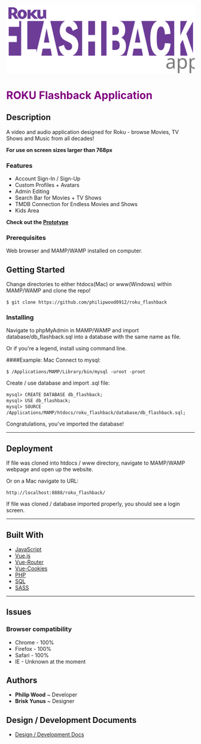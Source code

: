![logo](images/roku_logo.svg)

# <span style="color:purple;">ROKU Flashback Application</span>

## Description

A video and audio application designed for Roku - browse Movies, TV Shows and Music from all decades!  

**For use on screen sizes larger than 768px**

### Features
* Account Sign-In / Sign-Up
* Custom Profiles + Avatars
* Admin Editing
* Search Bar for Movies + TV Shows
* TMDB Connection for Endless Movies and Shows
* Kids Area

**Check out the <a href="https://invis.io/RQWCOICTE73" target="_blank">Prototype</a>**

### Prerequisites

Web browser and MAMP/WAMP installed on computer.

## Getting Started

Change directories to either htdocs(Mac) or www(Windows) within MAMP/WAMP and clone the repo!
```
$ git clone https://github.com/philipwood0912/roku_flashback
```
### Installing

Navigate to phpMyAdmin in MAMP/WAMP and import database/db_flashback.sql into a database with the same name as file.

Or if you're a legend, install using command line.

####Example: Mac
Connect to mysql:
```
$ /Applications/MAMP/Library/bin/mysql -uroot -proot
```
Create / use database and import .sql file:
```
mysql> CREATE DATABASE db_flashback;
mysql> USE db_flashback;
mysql> SOURCE /Applications/MAMP/htdocs/roku_flashback/database/db_flashback.sql;
```
Congratulations, you've imported the database!

--------
## Deployment

If file was cloned into htdocs / www directory, navigate to MAMP/WAMP webpage and open up the website.

Or on a Mac navigate to URL:
```
http://localhost:8888/roku_flashback/
```

If file was cloned / database imported properly, you should see a login screen.

--------
## Built With

* <a href="https://developer.mozilla.org/en-US/docs/Web/JavaScript" target="_blank">JavaScript</a>  
* <a href="https://vuejs.org/v2/api/" target="_blank">Vue.js</a>
* <a href="https://router.vuejs.org/api/" target="_blank">Vue-Router</a>
* <a href="https://www.npmjs.com/package/vue-cookies" target="_blank">Vue-Cookies</a>
* <a href="https://www.php.net/docs.php" target="_blank">PHP</a>
* <a href="https://dev.mysql.com/doc/" target="_blank">SQL</a>
* <a href="https://sass-lang.com/documentation" target="_blank">SASS</a>

--------------
## Issues

### Browser compatibility

* Chrome - 100%
* Firefox - 100%
* Safari - 100%
* IE - Unknown at the moment

## Authors

* **Philip Wood** ~ Developer
* **Brisk Yunus** ~ Designer

## Design / Development Documents

* <a href="https://drive.google.com/open?id=1fnphM3YjfE49DG0pja3jp-6gZ1Wdp7yJ" target="_blank">Design / Development Docs</a>

